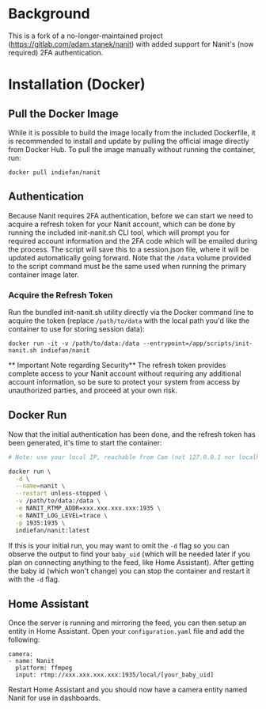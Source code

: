 # Background

This is a fork of a no-longer-maintained project (https://gitlab.com/adam.stanek/nanit) with added support for Nanit's (now required) 2FA authentication.

# Installation (Docker)

## Pull the Docker Image

While it is possible to build the image locally from the included Dockerfile, it is recommended to install and update by pulling the official image directly from Docker Hub. To pull the image manually without running the container, run:

`docker pull indiefan/nanit`

## Authentication

Because Nanit requires 2FA authentication, before we can start we need to acquire a refresh token for your Nanit account, which can be done by running the included init-nanit.sh CLI tool, which will prompt you for required account information and the 2FA code which will be emailed during the process. The script will save this to a session.json file, where it will be updated automatically going forward. Note that the `/data` volume provided to the script command must be the same used when running the primary container image later.

### Acquire the Refresh Token

Run the bundled init-nanit.sh utility directly via the Docker command line to acquire the token (replace `/path/to/data` with the local path you'd like the container to use for storing session data):

`docker run -it -v /path/to/data:/data --entrypoint=/app/scripts/init-nanit.sh indiefan/nanit`

** Important Note regarding Security**
The refresh token provides complete access to your Nanit account without requiring any additional account information, so be sure to protect your system from access by unauthorized parties, and proceed at your own risk.

## Docker Run

Now that the initial authentication has been done, and the refresh token has been generated, it's time to start the container:

```bash
# Note: use your local IP, reachable from Cam (not 127.0.0.1 nor localhost)

docker run \
  -d \
  --name=nanit \
  --restart unless-stopped \
  -v /path/to/data:/data \
  -e NANIT_RTMP_ADDR=xxx.xxx.xxx.xxx:1935 \
  -e NANIT_LOG_LEVEL=trace \
  -p 1935:1935 \
  indiefan/nanit:latest
```

If this is your initial run, you may want to omit the `-d` flag so you can observe the output to find your `baby_uid` (which will be needed later if you plan on connecting anything to the feed, like Home Assistant). After getting the baby id (which won't change) you can stop the container and restart it with the `-d` flag.

## Home Assistant

Once the server is running and mirroring the feed, you can then setup an entity in Home Assistant. Open your `configuration.yaml` file and add the following:

```
camera:
- name: Nanit
  platform: ffmpeg
  input: rtmp://xxx.xxx.xxx.xxx:1935/local/[your_baby_uid]
```

Restart Home Assistant and you should now have a camera entity named Nanit for use in dashboards.
